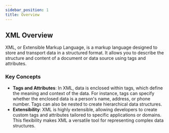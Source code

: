 ```yaml
---
sidebar_position: 1
title: Overview
---
```

## XML Overview
XML, or Extensible Markup Language, is a markup language designed to store and transport data in a structured format. It allows you to describe the structure and content of a document or data source using tags and attributes.

### Key Concepts

- **Tags and Attributes**: In XML, data is enclosed within tags, which define the meaning and context of the data. For instance, tags can specify whether the enclosed data is a person's name, address, or phone number. Tags can also be nested to create hierarchical data structures.
- **Extensibility**: XML is highly extensible, allowing developers to create custom tags and attributes tailored to specific applications or domains. This flexibility makes XML a versatile tool for representing complex data structures.
